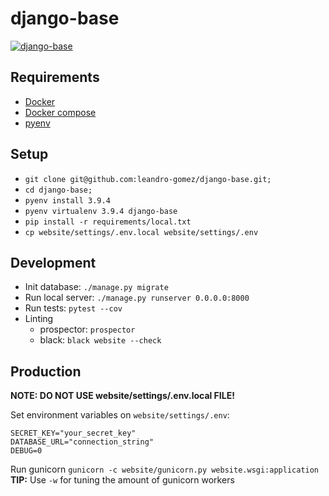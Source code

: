 # django-base

[![django-base](https://circleci.com/gh/leandro-gomez/django-base.svg?style=svg)](https://app.circleci.com/pipelines/github/leandro-gomez/django-base)


## Requirements

- [Docker](https://www.docker.com/)
- [Docker compose](https://docs.docker.com/compose/)
- [pyenv](https://github.com/pyenv/pyenv)

## Setup

- `git clone git@github.com:leandro-gomez/django-base.git;`
- `cd django-base;`
- `pyenv install 3.9.4`
- `pyenv virtualenv 3.9.4 django-base`
- `pip install -r requirements/local.txt`
- `cp website/settings/.env.local website/settings/.env`

## Development

- Init database: `./manage.py migrate`
- Run local server: `./manage.py runserver 0.0.0.0:8000`
- Run tests: `pytest --cov`
- Linting
    - prospector: `prospector`
    - black: `black website --check`

## Production

**NOTE: DO NOT USE website/settings/.env.local FILE!**

Set environment variables on `website/settings/.env`:

```
SECRET_KEY="your_secret_key"
DATABASE_URL="connection_string"
DEBUG=0
```

Run gunicorn `gunicorn -c website/gunicorn.py website.wsgi:application`
**TIP:** Use `-w` for tuning the amount of gunicorn workers 
